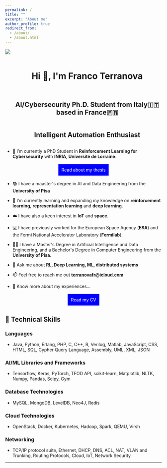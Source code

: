```yaml
---
permalink: /
title: ""
excerpt: "About me"
author_profile: true
redirect_from: 
  - /about/
  - /about.html
---
```



<!--horizontal divider(gradiant)-->
<img src="https://user-images.githubusercontent.com/73097560/115834477-dbab4500-a447-11eb-908a-139a6edaec5c.gif">

<!--h1 without bottom border-->
<div id="user-content-toc">
  <ul align="center">
    <summary><h1 style="display: inline-block">Hi 👋, I'm Franco Terranova</h1></summary>
  </ul>
</div>



<!--h2 without bottom border-->
<div id="user-content-toc">
  <ul align="center">
    <summary><h2 style="display: inline-block">AI/Cybersecurity Ph.D. Student from Italy🇮🇹 based in France🇫🇷</h2><br><h2 style="display: inline-block">Intelligent Automation Enthusiast</h2></summary>
  </ul>
</div>


<!--Intro start-->
- 🤖 I’m currently a PhD Student in **Reinforcement Learning for Cybersecurity** with **INRIA, Université de Lorraine**.
<p align="center">
<a href="https://theses.fr/en/s371241" style="background-color: blue; color: white; padding: 10px 10px; text-align: center; text-decoration: none; display: inline-block; margin: 2px 2px; cursor: pointer;">Read about my thesis</a>
</p>

- 📚 I have a maaster's degree in AI and Data Engineering from the **University of Pisa**

- 🌱 I’m currently learning and expanding my knowledge on **reinforcement learning**, **representation learning** and **deep learning**.

- ☁️ I have also a keen interest in **IoT** and **space**. 

- 💻 I have previously worked for the European Space Agency (**ESA**) and the Fermi National Accelerator Laboratory (**Fermilab**).

- 🧑‍🎓 I have a Master's Degree in Artificial Intelligence and Data Engineering, and a Bachelor's Degree in Computer Engineering from the **University of Pisa**. 

- 💬 Ask me about **RL, Deep Learning, ML, distributed systems**

- 📫 Feel free to reach me out **terranovafr@icloud.com**

- 📄 Know more about my experiences...
<p align="center">
<a href="https://terranovafr.github.io/cv/" style="background-color: blue; color: white; padding: 10px 10px; text-align: center; text-decoration: none; display: inline-block; margin: 2px 2px; cursor: pointer;">Read my CV</a>
</p>

<!--Intro end-->



<div class="skills">
    <h2>🚀 Technical Skills</h2>
    <h3>Languages</h3>
    <ul>
        <li>Java, Python, Erlang, PHP, C, C++, R, Verilog, Matlab, JavaScript, CSS, HTML, SQL, Cypher Query Language, Assembly, UML, XML, JSON</li>
    </ul>
    <h3>AI/ML Libraries and Frameworks</h3>
    <ul>
        <li>Tensorflow, Keras, PyTorch, TFOD API, scikit-learn, Matplotlib, NLTK, Numpy, Pandas, Scipy, Gym</li>
    </ul>
    <h3>Database Technologies</h3>
    <ul>
        <li>MySQL, MongoDB, LevelDB, Neo4J, Redis</li>
    </ul>
    <h3>Cloud Technologies</h3>
    <ul>
        <li>OpenStack, Docker, Kubernetes, Hadoop, Spark, QEMU, Virsh</li>
    </ul>
    <h3>Networking</h3>
    <ul>
        <li>TCP/IP protocol suite, Ethernet, DHCP, DNS, ACL, NAT, VLAN and Trunking, Routing Protocols, Cloud, IoT, Network Security</li>
    </ul>
</div>

----------------------------------------------------------------------
